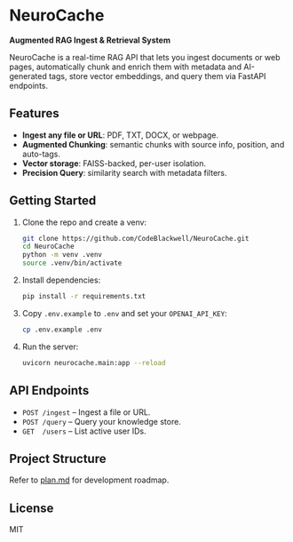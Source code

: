 # NeuroCache

**Augmented RAG Ingest & Retrieval System**

NeuroCache is a real-time RAG API that lets you ingest documents or web pages, automatically chunk and enrich them with metadata and AI-generated tags, store vector embeddings, and query them via FastAPI endpoints.

## Features

- **Ingest any file or URL**: PDF, TXT, DOCX, or webpage.
- **Augmented Chunking**: semantic chunks with source info, position, and auto-tags.
- **Vector storage**: FAISS-backed, per-user isolation.
- **Precision Query**: similarity search with metadata filters.

## Getting Started

1. Clone the repo and create a venv:
    ```bash
    git clone https://github.com/CodeBlackwell/NeuroCache.git
    cd NeuroCache
    python -m venv .venv
    source .venv/bin/activate
    ```
2. Install dependencies:
    ```bash
    pip install -r requirements.txt
    ```
3. Copy `.env.example` to `.env` and set your `OPENAI_API_KEY`:
    ```bash
    cp .env.example .env
    ```
4. Run the server:
    ```bash
    uvicorn neurocache.main:app --reload
    ```

## API Endpoints

- `POST /ingest` – Ingest a file or URL.
- `POST /query` – Query your knowledge store.
- `GET  /users` – List active user IDs.

## Project Structure
Refer to [plan.md](.windsurf/plan.md) for development roadmap.

## License
MIT
